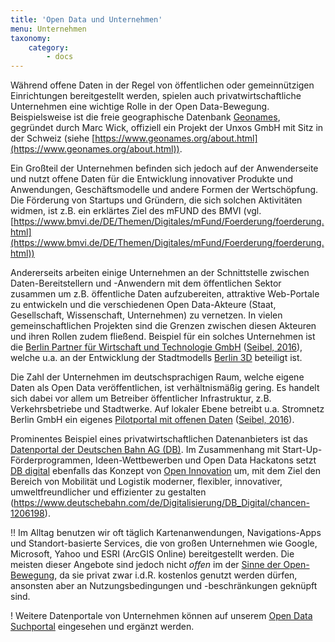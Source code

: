 ```yaml
---
title: 'Open Data und Unternehmen'
menu: Unternehmen
taxonomy:
    category:
        - docs
---
```


Während offene Daten in der Regel von öffentlichen oder gemeinnützigen Einrichtungen bereitgestellt werden, spielen auch privatwirtschaftliche Unternehmen eine wichtige Rolle in der Open Data-Bewegung. Beispielsweise ist die freie geographische Datenbank [Geonames](https://www.geonames.org/), gegründet durch Marc Wick, offiziell ein Projekt der Unxos GmbH mit Sitz in der Schweiz (siehe [https://www.geonames.org/about.html](https://www.geonames.org/about.html)). 

Ein Großteil der Unternehmen befinden sich jedoch auf der Anwenderseite und nutzt offene Daten für die Entwicklung innovativer Produkte und Anwendungen, Geschäftsmodelle und andere Formen der Wertschöpfung. Die Förderung von Startups und Gründern, die sich solchen Aktivitäten widmen, ist z.B. ein erklärtes Ziel des mFUND des BMVI (vgl. [https://www.bmvi.de/DE/Themen/Digitales/mFund/Foerderung/foerderung.html](https://www.bmvi.de/DE/Themen/Digitales/mFund/Foerderung/foerderung.html))

Andererseits arbeiten einige Unternehmen an der Schnittstelle zwischen Daten-Bereitstellern und -Anwendern mit dem öffentlichen Sektor zusammen um z.B. öffentliche Daten aufzubereiten, attraktive Web-Portale zu entwickeln und die verschiedenen Open Data-Akteure (Staat, Gesellschaft, Wissenschaft, Unternehmen) zu vernetzen. In vielen gemeinschaftlichen Projekten sind die Grenzen zwischen diesen Akteuren und ihren Rollen zudem fließend. Beispiel für ein solches Unternehmen ist die [Berlin Partner für Wirtschaft und Technologie GmbH](https://www.berlin-partner.de/) ([Seibel, 2016](../literatur#Seibel2016)), welche u.a. an der Entwicklung der Stadtmodells [Berlin 3D](https://www.businesslocationcenter.de/downloadportal) beteiligt ist.

Die Zahl der Unternehmen im deutschsprachigen Raum, welche eigene Daten als Open Data veröffentlichen, ist verhältnismäßig gering. Es handelt sich dabei vor allem um Betreiber öffentlicher Infrastruktur, z.B. Verkehrsbetriebe und Stadtwerke. Auf lokaler Ebene betreibt u.a. Stromnetz Berlin GmbH ein eigenes [Pilotportal mit offenen Daten](http://netzdaten-berlin.de/) ([Seibel, 2016](../literatur#Seibel2016)).

Prominentes Beispiel eines privatwirtschaftlichen Datenanbieters ist das [Datenportal der Deutschen Bahn AG (DB)](https://data.deutschebahn.com). Im Zusammenhang mit Start-Up-Förderprogrammen, Ideen-Wettbewerben und Open Data Hackatons setzt [DB digital](https://www.deutschebahn.com/de/Digitalisierung/DB_Digital/)  ebenfalls das Konzept von [Open Innovation](/openx/vorlesung/open-innovation) um, mit dem Ziel den Bereich von Mobilität und Logistik moderner, flexibler, innovativer, umweltfreundlicher und effizienter zu gestalten (https://www.deutschebahn.com/de/Digitalisierung/DB_Digital/chancen-1206198).


<!--
Weitere Beispiele für Datenanbieter:

|     |     |
| --- | --- |
|     |     |

-->
!! Im Alltag benutzen wir oft täglich Kartenanwendungen, Navigations-Apps und Standort-basierte Services, die von großen Unternehmen wie Google, Microsoft, Yahoo und ESRI (ArcGIS Online) bereitgestellt werden. Die meisten dieser Angebote sind jedoch nicht *offen* im der [Sinne der Open-Bewegung](https://opendefinition.org/), da sie privat zwar i.d.R. kostenlos genutzt werden dürfen, ansonsten aber an Nutzungsbedingungen und -beschränkungen geknüpft sind. <!--Dieser Unterschied zwischen *offen* und *kostenlos* wird im Abschnitt [Nutzungsbeschränkte Geodaten und Services](nutzungsbeschraenkte-geodaten-und-services) behandelt.-->

! Weitere Datenportale von Unternehmen können auf unserem [Open Data Suchportal](https://portal.opengeoedu.de) eingesehen und ergänzt werden.

<!--
!! Diese Seite ist noch im Entwurfsstadium!
- DB Open Data
- OpenCoorporates
- Offene Finanzdaten
- ...
-->
